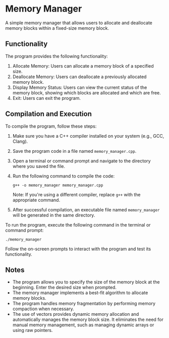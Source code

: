 # Memory Manager

A simple memory manager that allows users to allocate and deallocate memory blocks within a fixed-size memory block.

## Functionality

The program provides the following functionality:

1. Allocate Memory: Users can allocate a memory block of a specified size.
2. Deallocate Memory: Users can deallocate a previously allocated memory block.
3. Display Memory Status: Users can view the current status of the memory block, showing which blocks are allocated and which are free.
4. Exit: Users can exit the program.

## Compilation and Execution

To compile the program, follow these steps:

1. Make sure you have a C++ compiler installed on your system (e.g., GCC, Clang).
2. Save the program code in a file named `memory_manager.cpp`.
3. Open a terminal or command prompt and navigate to the directory where you saved the file.
4. Run the following command to compile the code:

   ```
   g++ -o memory_manager memory_manager.cpp
   ```

   Note: If you're using a different compiler, replace `g++` with the appropriate command.

5. After successful compilation, an executable file named `memory_manager` will be generated in the same directory.

To run the program, execute the following command in the terminal or command prompt:

```
./memory_manager
```

Follow the on-screen prompts to interact with the program and test its functionality.

## Notes

- The program allows you to specify the size of the memory block at the beginning. Enter the desired size when prompted.
- The memory manager implements a best-fit algorithm to allocate memory blocks.
- The program handles memory fragmentation by performing memory compaction when necessary.
- The use of vectors provides dynamic memory allocation and automatically manages the memory block size. It eliminates the need for manual memory management, such as managing dynamic arrays or using raw pointers.
